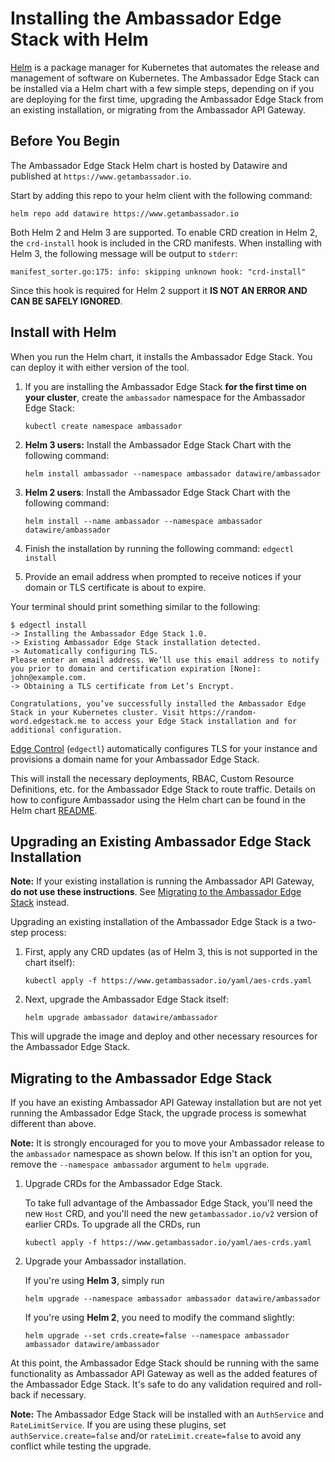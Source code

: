 # Installing the Ambassador Edge Stack with Helm

[Helm](https://helm.sh) is a package manager for Kubernetes that automates the release and management of software on Kubernetes. The Ambassador Edge Stack can be installed via a Helm chart with a few simple steps, depending on if you are deploying for the first time, upgrading the Ambassador Edge Stack from an existing installation, or migrating from the Ambassador API Gateway.

## Before You Begin

The Ambassador Edge Stack Helm chart is hosted by Datawire and published at `https://www.getambassador.io`.

Start by adding this repo to your helm client with the following command:

```shell
helm repo add datawire https://www.getambassador.io
```

Both Helm 2 and Helm 3 are supported. To enable CRD creation in Helm 2, the `crd-install` hook is included in the CRD manifests. When installing with Helm 3, the following message will be output to `stderr`:

```console
manifest_sorter.go:175: info: skipping unknown hook: "crd-install"
```

Since this hook is required for Helm 2 support it **IS NOT AN ERROR AND CAN BE SAFELY IGNORED**.

## Install with Helm

When you run the Helm chart, it installs the Ambassador Edge Stack. You can
deploy it with either version of the tool.

1. If you are installing the Ambassador Edge Stack **for the first time on your cluster**, create the `ambassador` namespace for the Ambassador Edge Stack:

   ```shell
   kubectl create namespace ambassador
   ```

2. **Helm 3 users:** Install the Ambassador Edge Stack Chart with the following command:

   ```shell
   helm install ambassador --namespace ambassador datawire/ambassador
   ```

3. **Helm 2 users**: Install the Ambassador Edge Stack Chart with the following command:

   ```shell
   helm install --name ambassador --namespace ambassador datawire/ambassador
   ```

4. Finish the installation by running the following command: `edgectl install`
5. Provide an email address when prompted to receive notices if your domain or TLS certificate is about to expire.

Your terminal should print something similar to the following:
```console
$ edgectl install
-> Installing the Ambassador Edge Stack 1.0.
-> Existing Ambassador Edge Stack installation detected.
-> Automatically configuring TLS.
Please enter an email address. We’ll use this email address to notify you prior to domain and certification expiration [None]: john@example.com.
-> Obtaining a TLS certificate from Let’s Encrypt.

Congratulations, you’ve successfully installed the Ambassador Edge Stack in your Kubernetes cluster. Visit https://random-word.edgestack.me to access your Edge Stack installation and for additional configuration.
```

[Edge Control](../../using/edgectl/edge-control) (`edgectl`) automatically configures TLS for your instance and provisions a domain name for your Ambassador Edge Stack.

This will install the necessary deployments, RBAC, Custom Resource Definitions, etc. for the Ambassador Edge Stack to route traffic. Details on how to configure Ambassador using the Helm chart can be found in the Helm chart [README](https://github.com/datawire/ambassador-chart/tree/master).

## Upgrading an Existing Ambassador Edge Stack Installation

**Note:** If your existing installation is running the Ambassador API Gateway, **do not use these instructions**. See [Migrating to the Ambassador Edge Stack](#migrating-to-the-ambassador-edge-stack) instead.

Upgrading an existing installation of the Ambassador Edge Stack is a two-step process:

1. First, apply any CRD updates (as of Helm 3, this is not supported in the chart itself):

   ```shell
   kubectl apply -f https://www.getambassador.io/yaml/aes-crds.yaml
   ```

2. Next, upgrade the Ambassador Edge Stack itself:

   ```shell
   helm upgrade ambassador datawire/ambassador
   ```

This will upgrade the image and deploy and other necessary resources for the Ambassador Edge Stack.

## Migrating to the Ambassador Edge Stack

If you have an existing Ambassador API Gateway installation but are not yet running the Ambassador Edge Stack, the upgrade process is somewhat different than above.

**Note:** It is strongly encouraged for you to move your Ambassador release to the `ambassador` namespace as shown below. If this isn't an option for you, remove the `--namespace ambassador` argument to `helm upgrade`.

1. Upgrade CRDs for the Ambassador Edge Stack.

   To take full advantage of the Ambassador Edge Stack, you'll need the new `Host` CRD, and you'll need the new `getambassador.io/v2` version of earlier CRDs. To upgrade all the CRDs, run

   ```shell
   kubectl apply -f https://www.getambassador.io/yaml/aes-crds.yaml
   ```

2. Upgrade your Ambassador installation.

   If you're using **Helm 3**, simply run

   ```shell
   helm upgrade --namespace ambassador ambassador datawire/ambassador
   ```

   If you're using **Helm 2**, you need to modify the command slightly:

   ```shell
   helm upgrade --set crds.create=false --namespace ambassador ambassador datawire/ambassador
   ```

At this point, the Ambassador Edge Stack should be running with the same functionality as Ambassador API Gateway as well as the added features of the Ambassador Edge Stack. It's safe to do any validation required and roll-back if necessary.

**Note:** The Ambassador Edge Stack will be installed with an `AuthService` and `RateLimitService`. If you are using these plugins, set `authService.create=false` and/or `rateLimit.create=false` to avoid any conflict while testing the upgrade.
